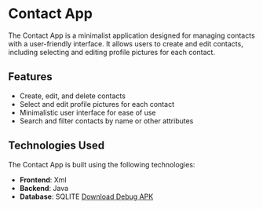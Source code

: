 # Contact App

The Contact App is a minimalist application designed for managing contacts with a user-friendly interface. It allows users to create and edit contacts, including selecting and editing profile pictures for each contact.



## Features

- Create, edit, and delete contacts
- Select and edit profile pictures for each contact
- Minimalistic user interface for ease of use
- Search and filter contacts by name or other attributes
  

## Technologies Used

The Contact App is built using the following technologies:

- **Frontend**: Xml
- **Backend**: Java
- **Database**: SQLITE
[Download Debug APK](app-debug.apk)

